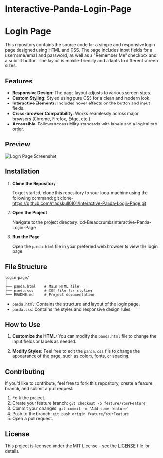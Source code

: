 # Interactive-Panda-Login-Page
# Login Page

This repository contains the source code for a simple and responsive login page designed using HTML and CSS. The page includes input fields for a username/email and password, as well as a "Remember Me" checkbox and a submit button. The layout is mobile-friendly and adapts to different screen sizes.

## Features

- **Responsive Design:** The page layout adjusts to various screen sizes.
- **Custom Styling:** Styled using pure CSS for a clean and modern look.
- **Interactive Elements:** Includes hover effects on the button and input fields.
- **Cross-browser Compatibility:** Works seamlessly across major browsers (Chrome, Firefox, Edge, etc.).
- **Accessible:** Follows accessibility standards with labels and a logical tab order.

## Preview

![Login Page Screenshot]((https://github.com/user-attachments/assets/f12c70d4-55e4-4fda-8abf-e535798d1567)(https://github.com/user-attachments/assets/31866523-bfb8-4963-a508-f9a6d1caf266))


## Installation

1. **Clone the Repository**

   To get started, clone this repository to your local machine using the following command:
   git clone-https://github.com/madskull0101/Interactive-Panda-Login-Page.git

2. **Open the Project**

   Navigate to the project directory:
   cd-BreadcrumbsInteractive-Panda-Login-Page
  

3. **Run the Page**

   Open the `panda.html` file in your preferred web browser to view the login page.

## File Structure

```plaintext
login-page/
│
├── panda.html    # Main HTML file
├── panda.css     # CSS file for styling
└── README.md     # Project documentation
```

- `panda.html`: Contains the structure and layout of the login page.
- `panda.css`: Contains the styles and responsive design rules.

## How to Use

1. **Customize the HTML:**
   You can modify the `panda.html` file to change the input fields or labels as needed.

2. **Modify Styles:**
   Feel free to edit the `panda.css` file to change the appearance of the page, such as colors, fonts, or spacing.

## Contributing

If you'd like to contribute, feel free to fork this repository, create a feature branch, and submit a pull request.

1. Fork the project.
2. Create your feature branch: `git checkout -b feature/YourFeature`
3. Commit your changes: `git commit -m 'Add some feature'`
4. Push to the branch: `git push origin feature/YourFeature`
5. Open a pull request.

## License

This project is licensed under the MIT License - see the [LICENSE](LICENSE) file for details.

````````


